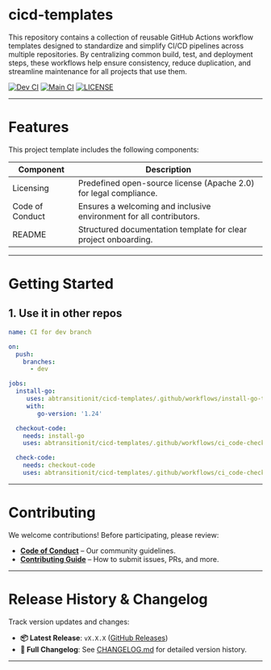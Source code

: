 # cicd-templates

This repository contains a collection of reusable GitHub Actions workflow templates designed to standardize and simplify CI/CD pipelines across multiple repositories.
By centralizing common build, test, and deployment steps, these workflows help ensure consistency, reduce duplication, and streamline maintenance for all projects that use them.


[![Dev CI](https://github.com/abtransitionit/cicd-templates/actions/workflows/ci-dev.yaml/badge.svg?branch=dev)](https://github.com/abtransitionit/cicd-templates/actions/workflows/ci-dev.yaml)
[![Main CI](https://github.com/abtransitionit/cicd-templates/actions/workflows/ci-main.yaml/badge.svg?branch=main)](https://github.com/abtransitionit/cicd-templates/actions/workflows/ci-main.yaml)
[![LICENSE](https://img.shields.io/badge/license-Apache_2.0-blue.svg)](https://choosealicense.com/licenses/apache-2.0/)

----


# Features  
This project template includes the following components:  


|Component|Description|
|-|-|
|Licensing|Predefined open-source license (Apache 2.0) for legal compliance.|
|Code of Conduct| Ensures a welcoming and inclusive environment for all contributors.|  
|README|Structured documentation template for clear project onboarding.|  



---

# Getting Started  

## 1. Use it in other repos 
```yaml
name: CI for dev branch

on:
  push:
    branches:
      - dev

jobs:
  install-go:
     uses: abtransitionit/cicd-templates/.github/workflows/install-go-toolchain.yaml@main
     with:
        go-version: '1.24'

  checkout-code:
    needs: install-go
    uses: abtransitionit/cicd-templates/.github/workflows/ci_code-checkout.yaml@main

  check-code:
    needs: checkout-code
    uses: abtransitionit/cicd-templates/.github/workflows/ci_code-check.yaml@main

```


---

# Contributing  

We welcome contributions! Before participating, please review:  
- **[Code of Conduct](.github/CODE_OF_CONDUCT.md)** – Our community guidelines.  
- **[Contributing Guide](.github/CONTRIBUTING.md)** – How to submit issues, PRs, and more.  


----


# Release History & Changelog  

Track version updates and changes:  
- **📦 Latest Release**: `vX.X.X` ([GitHub Releases](#))  
- **📄 Full Changelog**: See [CHANGELOG.md](CHANGELOG.md) for detailed version history.  

---

